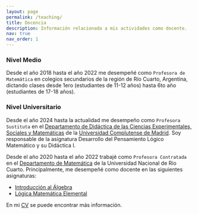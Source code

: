 ```yaml
---
layout: page
permalink: /teaching/
title: Docencia
description: Información relacionada a mis actividades como docente.
nav: true
nav_order: 1
---
```


### Nivel Medio

Desde el año 2018 hasta el año 2022 me desempeñé como `Profesora de Matemática` en colegios secundarios de la región de Río Cuarto, Argentina, dictando clases desde 1ero (estudiantes de 11-12 años) hasta 6to año (estudiantes de 17-18 años).

### Nivel Universitario

Desde el año 2024 hasta la actualidad me desempeño como `Profesora Sustituta` en el [Departamento de Didáctica de las Ciencias Experimentales, Sociales y Matemáticas](https://www.ucm.es/departamento-de-didactica-de-las-ciencias-experimentales,-ciencias-sociales-y-matematicas) de la [Universidad Complutense de Madrid](https://www.ucm.es/). Soy responsable de la asignatura Desarrollo del Pensamiento Lógico Matemático y su Didáctica I.

Desde el año 2020 hasta el año 2022 trabajé como `Profesora Contratada` en el [Departamento de Matemática](http://mat.exa.unrc.edu.ar/) de la Universidad Nacional de Rio Cuarto. Principalmente, me desempeñé como docente en las siguientes asignaturas:
  - [Introducción al Álgebra](https://sisinfo.unrc.edu.ar/repositorio/sial/programas/facu2/2_2021_1946_2115710.pdf)
  - [Lógica Matemática Elemental](https://sisinfo.unrc.edu.ar/repositorio/sial/programas/facu2/2_2018_1934_1115710.pdf)

 En mi [CV](/assets/pdf/bmilanesio-cv-es.pdf) se puede encontrar más información.
